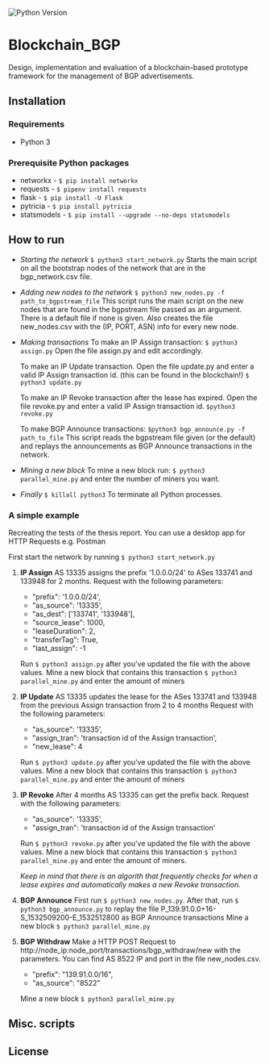 ![Python Version](https://img.shields.io/badge/Python-3-blue.svg)
# Blockchain_BGP
Design, implementation and evaluation of a blockchain-based prototype framework
for the management of BGP advertisements.

## Installation

### Requirements
* Python 3

### Prerequisite Python packages
* networkx - `$ pip install networkx`
* requests - `$ pipenv install requests`
* flask - `$ pip install -U Flask`
* pytricia - `$ pip install pytricia`
* statsmodels - `$ pip install --upgrade --no-deps statsmodels`

## How to run
* *Starting the network*
    `$ python3 start_network.py`
    Starts the main script on all the bootstrap nodes of the
    network that are in the bgp_network.csv file.

* *Adding new nodes to the network*
    `$ python3 new_nodes.py -f path_to_bgpstream_file`
    This script runs the main script on the new nodes that
    are found in the bgpstream file passed as an argument. There is a default file if none is given.
    Also creates the file new_nodes.csv with the (IP, PORT, ASN) info for every new node.

* *Making transactions*
    To make an IP Assign transaction:
    `$ python3 assign.py`
    Open the file assign.py and edit accordingly.

    To make an IP Update transaction.
    Open the file update.py and enter a valid IP Assign transaction id.
    (this can be found in the blockchain!)
    `$ python3 update.py`

    To make an IP Revoke transaction after the lease has expired.
    Open the file revoke.py and enter a valid IP Assign transaction id.
    `$python3 revoke.py`

    To make BGP Announce transactions:
    `$python3 bgp_announce.py -f path_to_file`
    This script reads the bgpstream file given (or the default)
    and replays the announcements as BGP Announce transactions in the network.

* *Mining a new block*
    To mine a new block run:
    `$ python3 parallel_mine.py`
    and enter the number of miners you want.

* *Finally*
    `$ killall python3`
    To terminate all Python processes.

### A simple example
Recreating the tests of the thesis report.
You can use a desktop app for HTTP Requests e.g. Postman

First start the network by running `$ python3 start_network.py`

1. **IP Assign**
    AS 13335 assigns the prefix '1.0.0.0/24' to ASes 133741 and 133948 for 2 months.
    Request with the following parameters:

    * "prefix": '1.0.0.0/24',
    * "as_source": '13335',
    * "as_dest": ['133741', '133948'],
    * "source_lease": 1000,
    * "leaseDuration": 2,
    * "transferTag": True,
    * "last_assign": -1

    Run `$ python3 assign.py` after you've updated the file with the above values.
    Mine a new block that contains this transaction `$ python3 parallel_mine.py` and enter the amount of miners

2. **IP Update**
    AS 13335 updates the lease for the ASes 133741 and 133948 from the previous Assign transaction from 2 to 4 months
    Request with the following parameters:

    * "as_source": '13335',
    * "assign_tran": 'transaction id of the Assign transaction',
    * "new_lease": 4

    Run `$ python3 update.py` after you've updated the file with the above values.
    Mine a new block that contains this transaction `$ python3 parallel_mine.py` and enter the amount of miners

3. **IP Revoke**
    After 4 months AS 13335 can get the prefix back.
    Request with the following parameters:

    * "as_source": '13335',
    * "assign_tran": 'transaction id of the Assign transaction'

    Run `$ python3 revoke.py` after you've updated the file with the above values.
    Mine a new block that contains this transaction `$ python3 parallel_mine.py` and enter the amount of miners.

    *Keep in mind that there is an algorith that frequently checks for when a lease expires and automatically
    makes a new Revoke transaction.*

4. **BGP Announce**
    First run `$ python3 new_nodes.py`.
    After that, run `$ python3 bgp_announce.py` to replay the file P_139.91.0.0+16-S_1532509200-E_1532512800
    as BGP Announce transactions
    Mine a new block `$ python3 parallel_mine.py`

5. **BGP Withdraw**
    Make a HTTP POST Request to http://node_ip:node_port/transactions/bgp_withdraw/new with the parameters. You can
    find AS 8522 IP and port in the file new_nodes.csv.

    * "prefix": "139.91.0.0/16",
    * "as_source": "8522"

    Mine a new block `$ python3 parallel_mine.py`

## Misc. scripts


## License

